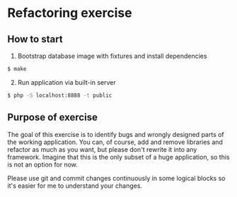 Refactoring exercise
===

How to start
---
1. Bootstrap database image with fixtures and install dependencies
```sh
$ make
```

2. Run application via built-in server
```sh
$ php -S localhost:8888 -t public
```

Purpose of exercise
---
The goal of this exercise is to identify bugs and wrongly designed parts of the working application. You can, of course, add and remove libraries and refactor as much as you want, but please don't rewrite it into any framework. Imagine that this is the only subset of a huge application, so this is not an option for now.

Please use git and commit changes continuously in some logical blocks so it's easier for me to understand your changes.
